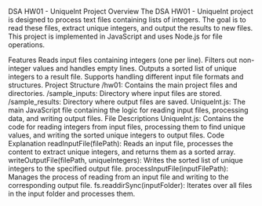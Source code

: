 DSA HW01 - UniqueInt
Project Overview
The DSA HW01 - UniqueInt project is designed to process text files containing lists of integers. The goal is to read these files, extract unique integers, and output the results to new files. This project is implemented in JavaScript and uses Node.js for file operations.

Features
Reads input files containing integers (one per line).
Filters out non-integer values and handles empty lines.
Outputs a sorted list of unique integers to a result file.
Supports handling different input file formats and structures.
Project Structure
/hw01: Contains the main project files and directories.
/sample_inputs: Directory where input files are stored.
/sample_results: Directory where output files are saved.
Uniquelnt.js: The main JavaScript file containing the logic for reading input files, processing data, and writing output files.
File Descriptions
Uniquelnt.js: Contains the code for reading integers from input files, processing them to find unique values, and writing the sorted unique integers to output files.
Code Explanation
readInputFile(filePath): Reads an input file, processes the content to extract unique integers, and returns them as a sorted array.
writeOutputFile(filePath, uniqueIntegers): Writes the sorted list of unique integers to the specified output file.
processInputFile(inputFilePath): Manages the process of reading from an input file and writing to the corresponding output file.
fs.readdirSync(inputFolder): Iterates over all files in the input folder and processes them.
